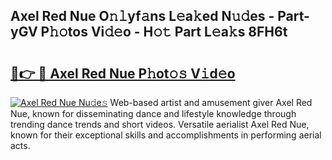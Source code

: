 ## Axel Red Nue O𝚗𝚕yf𝚊ns L𝚎a𝚔ed N𝚞𝚍es - Part-yGV P𝚑𝚘tos Vi𝚍𝚎o - H𝚘𝚝 Part L𝚎a𝚔s 8FH6t

# <h2><a href="http://kfd1dz.oniu.top/?m=Axel+Red+Nue">🔗👉 🔴 Axel Red Nue P𝚑ot𝚘𝚜 V𝚒d𝚎o</a></h2>

[![Axel Red Nue Nu𝚍e𝚜](https://i.imgur.com/0qMVB7G.gif)](http://kfd1dz.oniu.top/?m=Axel+Red+Nue)
Web-based artist and amusement giver Axel Red Nue, known for disseminating dance and lifestyle knowledge through trending dance trends and short videos. Versatile aerialist Axel Red Nue, known for their exceptional skills and accomplishments in performing aerial acts.  
